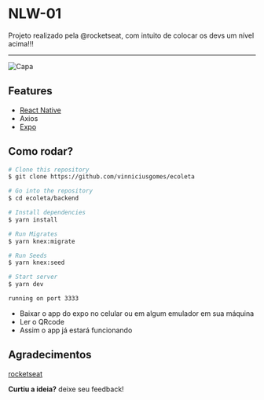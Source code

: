 # NLW-01
Projeto realizado pela @rocketseat, com intuito de colocar os devs um nível acima!!!
***

![Capa](https://user-images.githubusercontent.com/49095200/85212492-c21e0600-b329-11ea-9a89-58f411f4a841.png)

## Features
* [React Native](https://reactnative.dev/)
* Axios
* [Expo](https://expo.io/)


## Como rodar?

```bash
# Clone this repository
$ git clone https://github.com/vinniciusgomes/ecoleta

# Go into the repository
$ cd ecoleta/backend

# Install dependencies
$ yarn install

# Run Migrates
$ yarn knex:migrate

# Run Seeds
$ yarn knex:seed

# Start server
$ yarn dev

running on port 3333
```

* Baixar o app do expo no celular ou em algum emulador em sua máquina
* Ler o QRcode
* Assim o app já estará funcionando

## Agradecimentos 
[rocketseat](https://github.com/Rocketseat)

**Curtiu a ideia?** deixe seu feedback!
